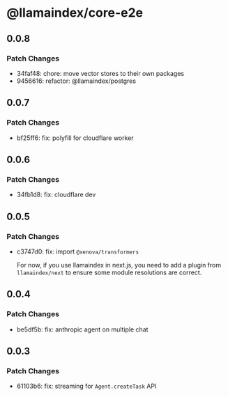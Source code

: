 # @llamaindex/core-e2e

## 0.0.8

### Patch Changes

- 34faf48: chore: move vector stores to their own packages
- 9456616: refactor: @llamaindex/postgres

## 0.0.7

### Patch Changes

- bf25ff6: fix: polyfill for cloudflare worker

## 0.0.6

### Patch Changes

- 34fb1d8: fix: cloudflare dev

## 0.0.5

### Patch Changes

- c3747d0: fix: import `@xenova/transformers`

  For now, if you use llamaindex in next.js, you need to add a plugin from `llamaindex/next` to ensure some module resolutions are correct.

## 0.0.4

### Patch Changes

- be5df5b: fix: anthropic agent on multiple chat

## 0.0.3

### Patch Changes

- 61103b6: fix: streaming for `Agent.createTask` API

